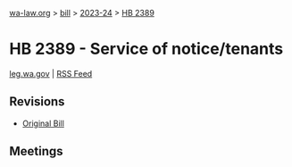 [wa-law.org](/) > [bill](/bill/) > [2023-24](/bill/2023-24/) > [HB 2389](/bill/2023-24/hb/2389/)

# HB 2389 - Service of notice/tenants
[leg.wa.gov](https://app.leg.wa.gov/billsummary?BillNumber=2389&Year=2023&Initiative=false) | [RSS Feed](./rss.xml)

## Revisions
* [Original Bill](1/)

## Meetings